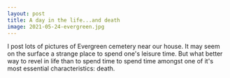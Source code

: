 ```yaml
---
layout: post
title: A day in the life...and death
image: 2021-05-24-evergreen.jpg
---
```


I post lots of pictures of Evergreen cemetery near our house. It may seem on the surface a strange place to 
spend one's leisure time. But what better way to revel in life than to spend time to spend time amongst one of it's 
most essential characteristics: death.   


